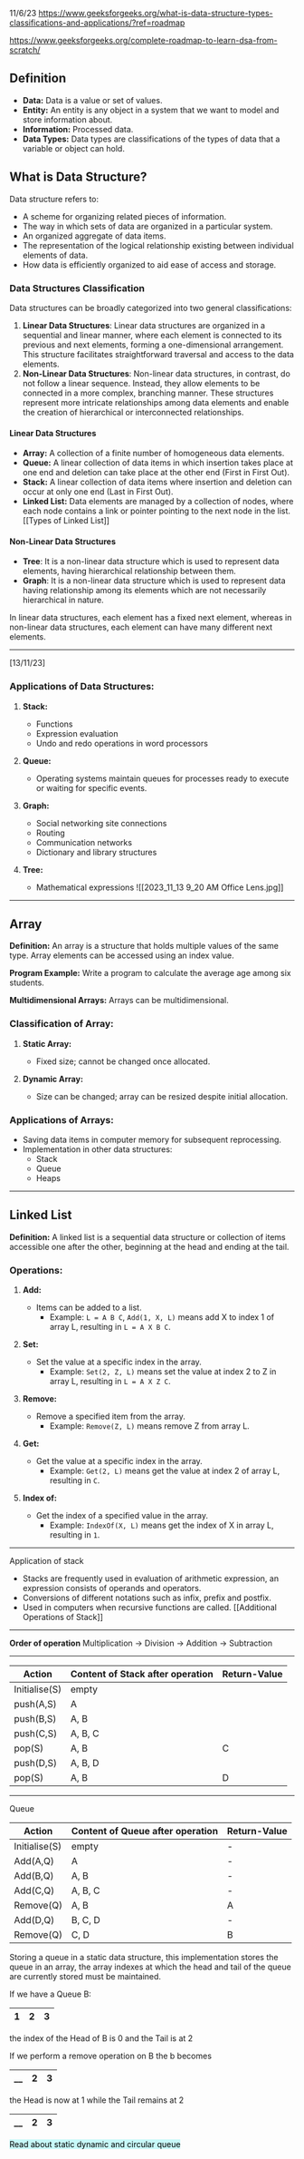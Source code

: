 11/6/23
https://www.geeksforgeeks.org/what-is-data-structure-types-classifications-and-applications/?ref=roadmap

https://www.geeksforgeeks.org/complete-roadmap-to-learn-dsa-from-scratch/

## **Definition**
- **Data:** Data is a value or set of values.
- **Entity:** An entity is any object in a system that we want to model and store information about.
- **Information:** Processed data.
- **Data Types:** Data types are classifications of the types of data that a variable or object can hold.

## **What is Data Structure?**
Data structure refers to:
- A scheme for organizing related pieces of information.
- The way in which sets of data are organized in a particular system.
- An organized aggregate of data items.
- The representation of the logical relationship existing between individual elements of data.
- How data is efficiently organized to aid ease of access and storage.

### **Data Structures Classification**

Data structures can be broadly categorized into two general classifications:

1. **Linear Data Structures**: Linear data structures are organized in a sequential and linear manner, where each element is connected to its previous and next elements, forming a one-dimensional arrangement. This structure facilitates straightforward traversal and access to the data elements.
2. **Non-Linear Data Structures**: Non-linear data structures, in contrast, do not follow a linear sequence. Instead, they allow elements to be connected in a more complex, branching manner. These structures represent more intricate relationships among data elements and enable the creation of hierarchical or interconnected relationships. 
#### **Linear Data Structures**
- **Array:** A collection of a finite number of homogeneous data elements.
- **Queue:** A linear collection of data items in which insertion takes place at one end and deletion can take place at the other end (First in First Out).
- **Stack:** A linear collection of data items where insertion and deletion can occur at only one end (Last in First Out).
- **Linked List:** Data elements are managed by a collection of nodes, where each node contains a link or pointer pointing to the next node in the list. [[Types of Linked List]]

#### **Non-Linear Data Structures**
- **Tree**: It is a non-linear data structure which is used to represent data elements, having hierarchical relationship between them. 
- **Graph**: It is a non-linear data structure which is used to represent data having relationship among its elements which are not necessarily hierarchical in nature.

In linear data structures, each element has a fixed next element, whereas in non-linear data structures, each element can have many different next elements.

---

[13/11/23]

### Applications of Data Structures:

1. **Stack:**
   - Functions
   - Expression evaluation
   - Undo and redo operations in word processors

2. **Queue:**
   - Operating systems maintain queues for processes ready to execute or waiting for specific events.

3. **Graph:**
   - Social networking site connections
   - Routing
   - Communication networks
   - Dictionary and library structures

4. **Tree:**
   - Mathematical expressions
![[2023_11_13 9_20 AM Office Lens.jpg]]
---

## Array

**Definition:**
An array is a structure that holds multiple values of the same type. Array elements can be accessed using an index value.

**Program Example:**
Write a program to calculate the average age among six students.

**Multidimensional Arrays:**
Arrays can be multidimensional.

### Classification of Array:

1. **Static Array:**
   - Fixed size; cannot be changed once allocated.

2. **Dynamic Array:**
   - Size can be changed; array can be resized despite initial allocation.

### Applications of Arrays:

- Saving data items in computer memory for subsequent reprocessing.
- Implementation in other data structures:
  - Stack
  - Queue
  - Heaps

---

## Linked List

**Definition:**
A linked list is a sequential data structure or collection of items accessible one after the other, beginning at the head and ending at the tail.

### Operations:

1. **Add:**
   - Items can be added to a list.
     - Example: `L = A B C`, `Add(1, X, L)` means add X to index 1 of array L, resulting in `L = A X B C`.

2. **Set:**
   - Set the value at a specific index in the array.
     - Example: `Set(2, Z, L)` means set the value at index 2 to Z in array L, resulting in `L = A X Z C`.

3. **Remove:**
   - Remove a specified item from the array.
     - Example: `Remove(Z, L)` means remove Z from array L.

4. **Get:**
   - Get the value at a specific index in the array.
     - Example: `Get(2, L)` means get the value at index 2 of array L, resulting in `C`.

5. **Index of:**
   - Get the index of a specified value in the array.
     - Example: `IndexOf(X, L)` means get the index of X in array L, resulting in `1`.



---
Application of stack 
- Stacks are frequently used in evaluation of arithmetic expression, an expression consists of operands and operators. 
- Conversions of different notations such as infix, prefix and postfix. 
- Used in computers when recursive functions are called. 
[[Additional Operations of Stack]]

---
**Order of operation**
Multiplication -> Division -> Addition -> Subtraction

---

 Action         | Content of Stack after operation | Return-Value 
----------------|---------------------------------|--------------
 Initialise(S)  | empty                           |              
push(A,S)      | A                               |              
 push(B,S)      | A, B                            |             
 push(C,S)      | A, B, C                         |              
 pop(S)         | A, B                            | C            
 push(D,S)      | A, B, D                         |             
pop(S)         | A, B                            | D            


---
Queue


| Action          | Content of Queue after operation | Return-Value |
|-----------------|----------------------------------|--------------|
| Initialise(S)   | empty                            | -            |
| Add(A,Q)        | A                                | -            |
| Add(B,Q)        | A, B                             | -            |
| Add(C,Q)        | A, B, C                          | -            |
| Remove(Q)       | A, B                             | A            |
| Add(D,Q)        | B, C, D                          | -            |
| Remove(Q)       | C, D                             | B            |

Storing a queue in a static data structure, this implementation stores the queue in an array, the array indexes at which the head and tail of the queue are currently stored must be maintained. 

If we have a Queue B: 

1 | 2 | 3
--- | --- | --- 

the index of the Head of B is 0 and the Tail is at 2

If we perform a remove operation on B the b becomes 

__ | 2 | 3
--- | --- | --- 

 the Head is now at 1 while the Tail remains at 2
 
 __ | 2 | 3
--- | --- | --- 

<mark style="background: #ABF7F7A6;">Read about static dynamic and circular queue</mark>

